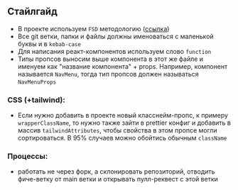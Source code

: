 ## Стайлгайд

- В проекте используем `FSD` методологию ([ссылка](https://feature-sliced.github.io/documentation/ru/docs/get-started/tutorial))
- Все git ветки, папки и файлы должны именоваться с маленькой буквы и в `kebab-case`
- Для написания реакт-компонентов используем слово `function`
- Типы пропсов выносим выше компонента в этот же файле и именуем как "название компонента" + props. Например, компонент называется `NavMenu`, тогда тип пропсов должен называться `NavMenuProps`

### CSS (+tailwind):
- Если нужно добавить в проекте новый класснейм-пропс, к примеру `wrapperClassName`, то нужно также зайти в prettier конфиг и добавить в массив `tailwindAttributes`, чтобы свойства в этом пропсе могли сортироваться. В 95% случаев можно обойтись обычным `className`

### Процессы:
- работать не через форк, а склонировать репозиторий, отводить фиче-ветку от main ветки и открывать пулл-реквест с этой ветки